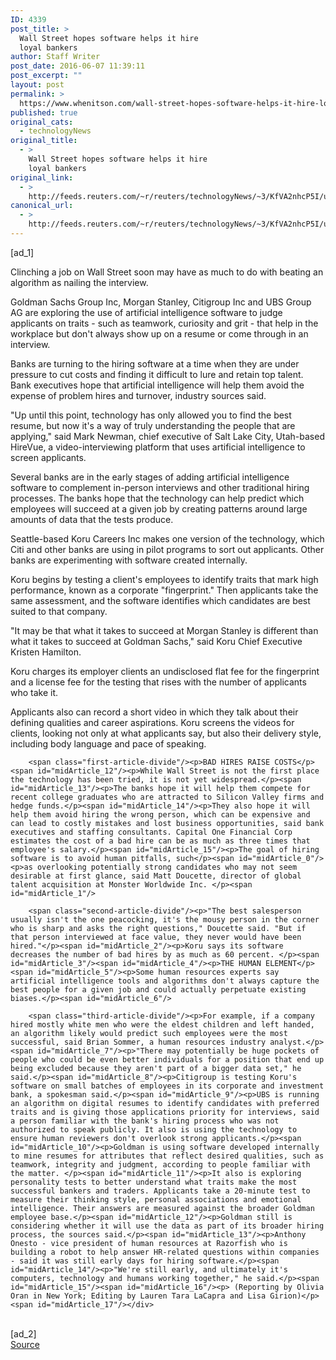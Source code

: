 ```yaml
---
ID: 4339
post_title: >
  Wall Street hopes software helps it hire
  loyal bankers
author: Staff Writer
post_date: 2016-06-07 11:39:11
post_excerpt: ""
layout: post
permalink: >
  https://www.whenitson.com/wall-street-hopes-software-helps-it-hire-loyal-bankers/
published: true
original_cats:
  - technologyNews
original_title:
  - >
    Wall Street hopes software helps it hire
    loyal bankers
original_link:
  - >
    http://feeds.reuters.com/~r/reuters/technologyNews/~3/KfVA2nhcP5I/us-banks-hiring-ai-idUSKCN0YT163
canonical_url:
  - >
    http://feeds.reuters.com/~r/reuters/technologyNews/~3/KfVA2nhcP5I/us-banks-hiring-ai-idUSKCN0YT163
---
```

 [ad_1]
<br><div id="articleText">
<span id="midArticle_start"/>

<span id="midArticle_0"/><span class="focusParagraph" readability="3"><p><span class="articleLocatio&lt;/span&gt;n">Clinching a job on Wall Street soon may have as much to do with beating an algorithm as nailing the interview.</span></p></span><span id="midArticle_1"/><p>Goldman Sachs Group Inc, Morgan Stanley, Citigroup Inc and UBS Group AG are exploring the use of artificial intelligence software to judge applicants on traits - such as teamwork, curiosity and grit - that help in the workplace but don't always show up on a resume or come through in an interview.</p><span id="midArticle_2"/><p>Banks are turning to the hiring software at a time when they are under pressure to cut costs and finding it difficult to lure and retain top talent. Bank executives hope that artificial intelligence will help them avoid the expense of problem hires and turnover, industry sources said.</p><span id="midArticle_3"/><p>"Up until this point, technology has only allowed you to find the best resume, but now it's a way of truly understanding the people that are applying," said Mark Newman, chief executive of Salt Lake City, Utah-based HireVue, a video-interviewing platform that uses artificial intelligence to screen applicants.</p><span id="midArticle_4"/><p>Several banks are in the early stages of adding artificial intelligence software to complement in-person interviews and other traditional hiring processes. The banks hope that the technology can help predict which employees will succeed at a given job by creating patterns around large amounts of data that the tests produce.</p><span id="midArticle_5"/><p>Seattle-based Koru Careers Inc makes one version of the technology, which Citi and other banks are using in pilot programs to sort out applicants. Other banks are experimenting with software created internally.</p><span id="midArticle_6"/><p>Koru begins by testing a client's employees to identify traits that mark high performance, known as a corporate "fingerprint." Then applicants take the same assessment, and the software identifies which candidates are best suited to that company.</p><span id="midArticle_7"/><p>"It may be that what it takes to succeed at Morgan Stanley is different than what it takes to succeed at Goldman Sachs," said Koru Chief Executive Kristen Hamilton.</p><span id="midArticle_8"/><p>Koru charges its employer clients an undisclosed flat fee for the fingerprint and a license fee for the testing that rises with the number of applicants who take it.</p><span id="midArticle_9"/><p>Applicants also can record a short video in which they talk about their defining qualities and career aspirations. Koru screens the videos for clients, looking not only at what applicants say, but also their delivery style, including body language and pace of speaking.</p><span id="midArticle_10"/><span id="midArticle_11"/>
        
        <span class="first-article-divide"/><p>BAD HIRES RAISE COSTS</p><span id="midArticle_12"/><p>While Wall Street is not the first place the technology has been tried, it is not yet widespread.</p><span id="midArticle_13"/><p>The banks hope it will help them compete for recent college graduates who are attracted to Silicon Valley firms and hedge funds.</p><span id="midArticle_14"/><p>They also hope it will help them avoid hiring the wrong person, which can be expensive and can lead to costly mistakes and lost business opportunities, said bank executives and staffing consultants. Capital One Financial Corp estimates the cost of a bad hire can be as much as three times that employee's salary.</p><span id="midArticle_15"/><p>The goal of hiring software is to avoid human pitfalls, such</p><span id="midArticle_0"/><p>as overlooking potentially strong candidates who may not seem desirable at first glance, said Matt Doucette, director of global talent acquisition at Monster Worldwide Inc. </p><span id="midArticle_1"/>
        
        <span class="second-article-divide"/><p>"The best salesperson usually isn't the one peacocking, it's the mousy person in the corner who is sharp and asks the right questions," Doucette said. "But if that person interviewed at face value, they never would have been hired."</p><span id="midArticle_2"/><p>Koru says its software decreases the number of bad hires by as much as 60 percent. </p><span id="midArticle_3"/><span id="midArticle_4"/><p>THE HUMAN ELEMENT</p><span id="midArticle_5"/><p>Some human resources experts say artificial intelligence tools and algorithms don't always capture the best people for a given job and could actually perpetuate existing biases.</p><span id="midArticle_6"/>
        
        <span class="third-article-divide"/><p>For example, if a company hired mostly white men who were the eldest children and left handed, an algorithm likely would predict such employees were the most successful, said Brian Sommer, a human resources industry analyst.</p><span id="midArticle_7"/><p>"There may potentially be huge pockets of people who could be even better individuals for a position that end up being excluded because they aren't part of a bigger data set," he said.</p><span id="midArticle_8"/><p>Citigroup is testing Koru's software on small batches of employees in its corporate and investment bank, a spokesman said.</p><span id="midArticle_9"/><p>UBS is running an algorithm on digital resumes to identify candidates with preferred traits and is giving those applications priority for interviews, said a person familiar with the bank's hiring process who was not authorized to speak publicly. It also is using the technology to ensure human reviewers don't overlook strong applicants.</p><span id="midArticle_10"/><p>Goldman is using software developed internally to mine resumes for attributes that reflect desired qualities, such as teamwork, integrity and judgment, according to people familiar with the matter. </p><span id="midArticle_11"/><p>It also is exploring personality tests to better understand what traits make the most successful bankers and traders. Applicants take a 20-minute test to measure their thinking style, personal associations and emotional intelligence. Their answers are measured against the broader Goldman employee base.</p><span id="midArticle_12"/><p>Goldman still is considering whether it will use the data as part of its broader hiring process, the sources said.</p><span id="midArticle_13"/><p>Anthony Onesto - vice president of human resources at Razorfish who is building a robot to help answer HR-related questions within companies - said it was still early days for hiring software.</p><span id="midArticle_14"/><p>"We're still early, and ultimately it's computers, technology and humans working together," he said.</p><span id="midArticle_15"/><span id="midArticle_16"/><p> (Reporting by Olivia Oran in New York; Editing by Lauren Tara LaCapra and Lisa Girion)</p><span id="midArticle_17"/></div>
<br>[ad_2]
<br><a href="http://feeds.reuters.com/~r/reuters/technologyNews/~3/KfVA2nhcP5I/us-banks-hiring-ai-idUSKCN0YT163">Source </a>